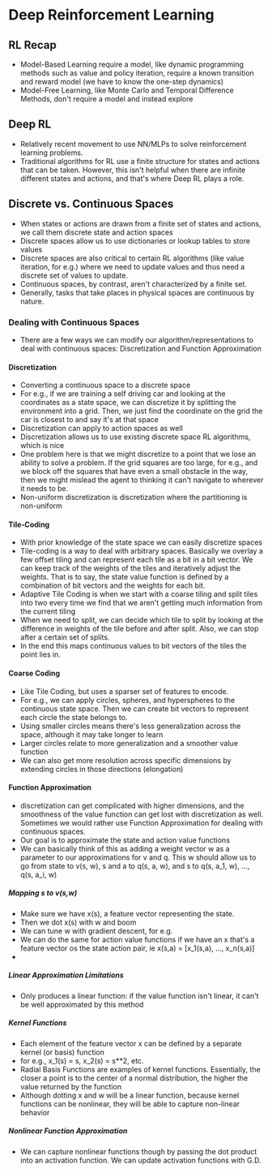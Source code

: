 # Deep Reinforcement Learning

## RL Recap
- Model-Based Learning require a model, like dynamic programming methods such as value and policy iteration, require a known transition and reward model (we have to know the one-step dynamics)
- Model-Free Learning, like Monte Carlo and Temporal Difference Methods, don't require a model and instead explore

## Deep RL
- Relatively recent movement to use NN/MLPs to solve reinforcement learning problems.
- Traditional algorithms for RL use a finite structure for states and actions that can be taken. However, this isn't helpful when there are infinite different states and actions, and that's where Deep RL plays a role.

## Discrete vs. Continuous Spaces
- When states or actions are drawn from a finite set of states and actions, we call them discrete state and action spaces
- Discrete spaces allow us to use dictionaries or lookup tables to store values
- Discrete spaces are also critical to certain RL algorithms (like value iteration, for e.g.) where we need to update values and thus need a discrete set of values to update.
- Continuous spaces, by contrast, aren't characterized by a finite set.
- Generally, tasks that take places in physical spaces are continuous by nature.

### Dealing with Continuous Spaces
- There are a few ways we can modify our algorithm/representations to deal with continuous spaces: Discretization and Function Approximation

#### Discretization
- Converting a continuous space to a discrete space
- For e.g., if we are training a self driving car and looking at the coordinates as a state space, we can discretize it by splitting the environment into a grid. Then, we just find the coordinate on the grid the car is closest to and say it's at that space
- Discretization can apply to action spaces as well
- Discretization allows us to use existing discrete space RL algorithms, which is nice
- One problem here is that we might discretize to a point that we lose an ability to solve a problem. If the grid squares are too large, for e.g., and we block off the squares that have even a small obstacle in the way, then we might mislead the agent to thinking it can't navigate to wherever it needs to be.
- Non-uniform discretization is discretization where the partitioning is non-uniform

#### Tile-Coding
- With prior knowledge of the state space we can easily discretize spaces
- Tile-coding is a way to deal with arbitrary spaces. Basically we overlay a few offset tiling and can represent each tile as a bit in a bit vector. We can keep track of the weights of the tiles and iteratively adjust the weights. That is to say, the state value function is defined by a combination of bit vectors and the weights for each bit. 
- Adaptive Tile Coding is when we start with a coarse tiling and split tiles into two every time we find that we aren't getting much information from the current tiling
- When we need to split, we can decide which tile to split by looking at the difference in weights of the tile before and after split. Also, we can stop after a certain set of splits.
- In the end this maps continuous values to bit vectors of the tiles the point lies in.

#### Coarse Coding
- Like Tile Coding, but uses a sparser set of features to encode.
- For e.g., we can apply circles, spheres, and hyperspheres to the continuous state space. Then we can create bit vectors to represent each circle the state belongs to.
- Using smaller circles means there's less generalization across the space, although it may take longer to learn
- Larger circles relate to more generalization and a smoother value function
- We can also get more resolution across specific dimensions by extending circles in those directions (elongation)

#### Function Approximation
- discretization can get complicated with higher dimensions, and the smoothness of the value function can get lost with discretization as well. Sometimes we would rather use Function Approximation for dealing with continuous spaces.
- Our goal is to approximate the state and action value functions
- We can basically think of this as adding a weight vector w as a parameter to our approximations for v and q. This w should allow us to go from state to v(s, w), s and a to q(s, a, w), and s to q(s, a_1, w), ..., q(s, a_i, w)

##### Mapping s to v(s,w)
- Make sure we have x(s), a feature vector representing the state.
- Then we dot x(s) with w and boom
- We can tune w with gradient descent, for e.g.
- We can do the same for action value functions if we have an x that's a feature vector os the state action pair, ie x(s,a) = [x_1(s,a), ..., x_n(s,a)]
- 

##### Linear Approximation Limitations
- Only produces a linear function: if the value function isn't linear, it can't be well approximated by this method

##### Kernel Functions
- Each element of the feature vector x can be defined by a separate kernel (or basis) function
- for e.g., x_1(s) = s, x_2(s) = s**2, etc.
- Radial Basis Functions are examples of kernel functions. Essentially, the closer a point is to the center of a normal distribution, the higher the value returned by the function
- Although dotting x and w will be a linear function, because kernel functions can be nonlinear, they will be able to capture non-linear behavior

##### Nonlinear Function Approximation
- We can capture nonlinear functions though by passing the dot product into an activation function. We can update activation functions with G.D.
